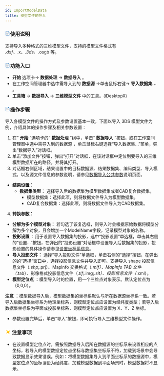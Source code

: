 ```yaml
---
id: ImportModelData
title: 模型文件的导入  
---  
```

### ![](../../img/read.gif)使用说明

支持导入多种格式的三维模型文件，支持的模型文件格式有 *.dxf、*.x、*.3ds、*.osgb 等。

### ![](../../img/read.gif)功能入口

* **开始** 选项卡-> **数据处理** -> **数据导入** 。
* 在工作空间管理器中选中需导入到的 **数据源** ->单击鼠标右键-> **导入数据集...** 。
* **工具箱** -> **数据导入** -> **三维模型文件** 中的工具。(iDesktopX)

### ![](../../img/read.gif)操作步骤

导入各模型文件的操作方式及参数设置基本一致，下面以导入 3DS 模型文件为例，介绍具体的操作步骤及相关参数设置：

1. 在“ **开始** ”选项卡的“ **数据处理** ”组中，单击“ **数据导入** ”按钮，或在工作空间管理器中选中需导入到的数据源 ，单击鼠标右键选择“导入数据集...”菜单，弹出“数据导入”对话框。
2. 单击“添加文件”按钮，弹出“打开”对话框，在该对话框中定位到要导入的三维模型数据所在的路径，并将其打开。
3. 对话框右侧区域，结果设置中的目标数据源、结果数据集、编码类型、导入模式，以及源文件信息的参数说明，请参见[数据导入公共参数](ParameterSettingDia.html)说明页面。
* **结果设置：**
  * **数据集类型：** 选择导入后的数据集为模型数据集或者CAD复合数据集。 
    * 模型数据集：选择此项，则将数据文件导入为模型数据集。
    * CAD复合数据集：选择此项，则将数据文件导入为CAD数据集。
4. **转换参数：**
* **分解为多个模型对象：** 若勾选了该复选框，则导入时会根据原始数据将模型分解为多个对象，且会增加一个ModelName字段，记录模型对象的名称。
* **投影设置** ：用于设置导入数据集的投影，选中“投影设置”单选框，单击其右侧的“设置...”按钮，在弹出的“投影设置”对话框中设置导入后数据集的投影，投影设置的具体操作请参见[设置坐标系信息](../Projection/SetPrjCoordSys.html)。
* **导入投影文件：** 选择“导入投影文件”单选框，单击右侧的“选择”按钮，在弹出的的“选择”窗口中，选择投影信息文件并导入即可。支持导入 shape 投影信息文件（*.shp;*.prj）、MapInfo 交换格式（*.mif）、MapInfo TAB 文件（*.tab）、影像格式投影信息文件（*.tif;*.img;*.sit）、投影信息文件（*.xml）。 
* **模型定位点** ：模型导入时的位置，用一个三维点对象表示。默认定位点为（0,0,0）。 

**注意**
：模型数据导入后，模型数据集的坐标系默认与所在数据源坐标系一致。若导入后数据集坐标系为地理坐标系，则模型定位点应设置为经纬度类型；若导入后数据集坐标系为平面或投影坐标系，则模型定位点应设置为
X、Y、Z 坐标。

* 参数设置完毕后，单击“导入”按钮，即可执行导入三维模型文件操作。

### ![](../../img/note.png)注意事项

* 在设置模型定位点时，需按照数据导入后所在数据源的坐标系来设置相应的点坐标，若导入的模型数据定位点坐标与数据集坐标系不符，加载到场景中会导致数据显示效果错误。例如：将模型数据集导入到平面坐标系的数据源中，模型定位点的坐标误设为经纬度，加载模型数据到平面场景时，模型数据将不显示。


